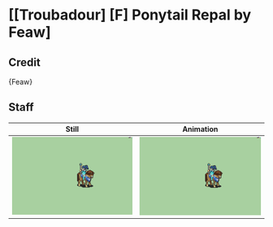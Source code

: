 # [\[Troubadour\] \[F\] Ponytail Repal by Feaw]

## Credit

{Feaw}
	
## Staff

| Still | Animation |
| :---: | :-------: |
| ![Staff still](./Staff_000.png) | ![Staff animation](./Staff.gif) |
